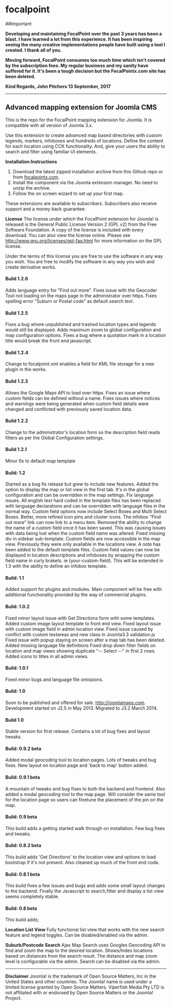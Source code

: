 # focalpoint

##Important


**Developing and maintaining FocalPoint over the past 3 years has been a blast. I have learned a lot from this experience. It has been inspiring seeing the many creative implementations people have built using a tool I created. I thank all of you.**

**Moving forward, FocalPoint consumes too much time which isn't covered by the subscription fees. My regular business and my sanity have suffered for it. It's been a tough decision but the FocalPointx.com site has been deleted.**

**Kind Regards,
John Pitchers
13 September, 2017**

---


## Advanced mapping extension for Joomla CMS

This is the repo for the FocalPoint mapping extension for Joomla. It is compatible with all version of Joomla 3.x. 

Use this extension to create advanced map based directories with custom legends, markers, infoboxes and hundreds of locations. Define the content for each location using CCK functionality. And, give your users the ability to search and filter using familiar UI elements.

**Installation Instructions** 
1. Download the latest zipped installation archive from this Github repo or from [focalpointx.com](http://focalpointx.com/). 
2. Install the component via the Joomla extension manager. No need to unzip the archive.
3. Follow the on screen wizard to set up your first map.

These extensions are available to subscribers. Subscribers also receive support and a money back guarantee.

**License**
The license under which the FocalPoint extension for Joomla! is released is the General Public License Version 2 (GPL v2) from the Free Software Foundation. A copy of the license is included with every download. You can also view the license online. Please see http://www.gnu.org/licenses/gpl-faq.html for more information on the GPL license.

Under the terms of this license you are free to use the software in any way you wish. You are free to modify the software in any way you wish and create derivative works.


#### Build 1.2.6

Adds language entry for "Find out more".
Fixes issue with the Geocoder Tool not loading on the maps page in the administrator over https.
Fixes spelling error "Suburn or Postal code" as default search text.


#### Build 1.2.5

Fixes a bug where unpublished and trashed location types and legends would still be displayed.
Adds maximum zoom to global configuration and map configuration options.
Fixes a bug where a quotation mark in a location title would break the front end javascript.


#### Build 1.2.4

Change to focalpoint.xml enables a field for KML file storage for a new plugin in the works.


#### Build 1.2.3

Allows the Google Maps API to load over https.
Fixes an issue where custom fields can be defined without a name.
Fixes issues where notices and warnings were being generated when custom field details were changed and conflicted with previously saved location data.


#### Build 1.2.2

Change to the administrator's location form so the description field reads filters as per the Global Configuration settings.


#### Build 1.2.1

Minor fix to default map template


#### Build: 1.2

Started as a bug fix release but grew to include new features.
Added the option to display the map or list view in the first tab. It's in the global configuration and can be overridden in the map settings.
Fix language issues. All english text hard coded in the template files has been replaced with language declarations and can be overridden with language files in the normal way.
Custom field options now include Select Boxes and Multi Select Boxes.
Better, more refined icon pins and cluster icons.
The infobox "Find out more" link can now link to a menu item.
Removed the ability to change the name of a custom field once it has been saved. This was causing issues with data being lost when the custom field name was altered.
Fixed missing div in sidebar sub-template.
Custom fields are now accessible in the map view. Previously they were only available in the locations view. A note has been added to the default template files.
Custom field values can now be displayed in location descriptions and infoboxes by wrapping the custom field name in curly brakets. ie {your-custom-field}. This will be extended in 1.3 with the ability to define an infobox template.


#### Build: 1.1

Added support for plugins and modules. Main component will be free with additional functionality provided by the way of commercial plugins.


#### Build: 1.0.2

Fixed minor layout issue with Get Directions form with some templates.
Added custom image layout template to front end view.
Fixed layout issue with custom image field in admin location view.
Fixed issue caused by conflict with custom textareas and new class in Joomla3.3 validation.js
Fixed issue with popup staying on screen after a map tab has been deleted.
Added missing language file definitions
Fixed drop down filter fields on location and map views showing duplicate "-- Select --" in first 2 rows.
Added icons to titles in all admin views.


#### Build: 1.0.1
Fixed minor bugs and language file omissions.


#### Build: 1.0

Soon to be published and offered for sale. http://joomlamaps.com. Development started on J2.5 in May 2013. Migrated to J3.2 March 2014.


#### Build 1.0

Stable version for first release. Contains a lot of bug fixes and layout tweaks.


#### Build: 0.9.2 beta

Added modal geocoding tool to location pages. Lots of tweaks and bug fixes. New layout on location page and 'back to map' button added.


#### Build: 0.9.1 beta

A mountain of tweaks and bug fixes to both the backend and frontend. Also added a modal geocoding tool to the map page. Will consider the same tool for the location page so users can finetune the placement of the pin on the map.


#### Build: 0.9 beta

This build adds a getting started walk through on installation. Few bug fixes and tweaks.


#### Build: 0.8.2 beta

This build adds 'Get Directions' to the location view and options to load bootstrap if it's not present. Also cleaned up much of the front end code.


#### Build: 0.8.1 beta

This build fixes a few issues and bugs and adds some small layout changes to the backend. Finally the Javascript to search,filter and display a list view seems completely stable.


#### Build: 0.8 beta
This build adds;

**Location List View**
Fully functional list view that works with the new search feature and legend toggles. Can be disabled/enabled via the admin.

**Suburb/Postcode Search**
Ajax Map Search uses Googles Geocoding API to find and zoom the map to the desired location. Shows/hides locations based on distances from the search result. The distance and map zoom level is configurable via the admin. Search can be disabled via the admin.


----------------
**Disclaimer**
Joomla! is the trademark of Open Source Matters, Inc in the United States and other countries. The Joomla! name is used under a limited license granted by Open Source Matters. Viperfish Media Pty LTD is not affiliated with or endorsed by Open Source Matters or the Joomla! Project.
